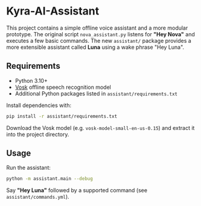 # Kyra-AI-Assistant

This project contains a simple offline voice assistant and a more modular
prototype. The original script `nova_assistant.py` listens for **"Hey Nova"**
and executes a few basic commands. The new `assistant/` package provides a
more extensible assistant called **Luna** using a wake phrase "Hey Luna".

## Requirements

- Python 3.10+
- [Vosk](https://alphacephei.com/vosk/) offline speech recognition model
- Additional Python packages listed in `assistant/requirements.txt`

Install dependencies with:

```bash
pip install -r assistant/requirements.txt
```

Download the Vosk model (e.g. `vosk-model-small-en-us-0.15`) and extract it into
the project directory.

## Usage

Run the assistant:

```bash
python -m assistant.main --debug
```

Say **"Hey Luna"** followed by a supported command (see `assistant/commands.yml`).
